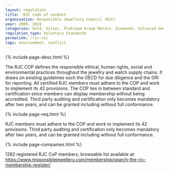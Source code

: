 ```yaml
---
layout: regulation
title:  RJC code of conduct
organisation: Responsible Jewellery Council (RJC)
year: 2009, 2019
categories: Gold, Silver, Platinum Group Metals, Diamonds, Coloured Gemstones
regulation_type: Voluntary Standards
permalink: /rjc-coc
tags: environment, conflict
---
```


{% include page-desc.html %}

The RJC COP defines the responsible ethical, human rights, social and environmental practices throughout the jewellry and watch supply chains. It draws on existing guidelines such the OECD for due diligence and the GRI for reporting. All certified RJC members must adhere to the COP and work to implement its 42 provisions. The COP lies in between standard and certification since members can display membership without being accredited. Third party auditing and certification only becomes mandatory after two years, and can be granted including without full conformance.

{% include page-req.html %}

RJC members must adhere to the COP and work to implement its 42 provisions. Third party auditing and certification only becomes mandatory after two years, and can be granted including without full conformance.

{% include page-companies.html %}

1282 registered RJC CoP members; browsable list available at: <a href="https://www.responsiblejewellery.com/membership/search-the-rjc-membership-register/"></a>https://www.responsiblejewellery.com/membership/search-the-rjc-membership-register/</a>
